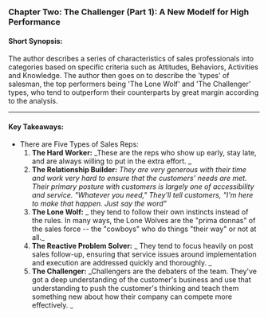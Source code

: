 ### Chapter Two: The Challenger (Part 1): A New Modelf for High Performance
#### Short Synopsis: 
The author describes a series of characteristics of sales professionals into categories based on specific criteria such as Attitudes, Behaviors, Activities and Knowledge.  The author then goes on to describe the 'types' of salesman, the top performers being 'The Lone Wolf' and 'The Challenger' types, who tend to outperform their counterparts by great margin according to the analysis.
___

#### Key Takeaways:

* There are Five Types of Sales Reps:
	1. **The Hard Worker:**  _These are the reps who show up early, stay late, and are always willing to put in the extra effort. _
	2. **The Relationship Builder:** _They are very generous with their time and work very hard to ensure that the customers' needs are met.  Their primary posture with customers is largely one of accessibility and service. "Whatever you need," They'll tell customers, "I'm here to make that happen.  Just say the word"_
	3. **The Lone Wolf:** _ they tend to follow their own instincts instead of the rules.  In many ways, the Lone Wolves are the "prima donnas" of the sales force -- the "cowboys" who do things "their way" or not at all._
	4. **The Reactive Problem Solver:** _ They tend to focus heavily on post sales follow-up, ensuring that service issues around implementation and execution are addressed quickly and thoroughly. _
	5. **The Challenger:** _Challengers are the debaters of the team.  They've got a deep understanding of the customer's business and use that understanding to push the customer's thinking and teach them something new about how their company can compete more effectively. _
